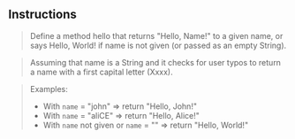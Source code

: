 ## Instructions 
> Define a method hello that returns "Hello, Name!" to a given name, or says Hello, World! if name is not given (or passed as an empty String).

> Assuming that name is a String and it checks for user typos to return a name with a first capital letter (Xxxx).

> Examples:
> * With `name` = "john"  => return "Hello, John!"
> * With `name` = "aliCE" => return "Hello, Alice!"
> * With `name` not given or `name` = ""        => return "Hello, World!"